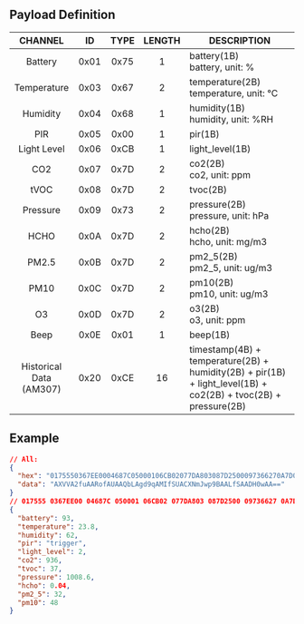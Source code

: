 
## Payload Definition


|           CHANNEL           |  ID  | TYPE | LENGTH | DESCRIPTION                                                                                                                                             |
| :-------------------------: | :--: | :--: | :----: | ------------------------------------------------------------------------------------------------------------------------------------------------------- |
|           Battery           | 0x01 | 0x75 |   1    | battery(1B)<br/>battery, unit: %                                                                                                                        |
|         Temperature         | 0x03 | 0x67 |   2    | temperature(2B)<br/>temperature, unit: ℃                                                                                                                |
|          Humidity           | 0x04 | 0x68 |   1    | humidity(1B)<br/>humidity, unit: %RH                                                                                                                    |
|             PIR             | 0x05 | 0x00 |   1    | pir(1B)                                                                                                                                                 |
|         Light Level         | 0x06 | 0xCB |   1    | light_level(1B)                                                                                                                                         |
|             CO2             | 0x07 | 0x7D |   2    | co2(2B)<br/>co2, unit: ppm                                                                                                                              |
|            tVOC             | 0x08 | 0x7D |   2    | tvoc(2B)                                                                                                                                                |
|          Pressure           | 0x09 | 0x73 |   2    | pressure(2B)<br/>pressure, unit: hPa                                                                                                                    |
|            HCHO             | 0x0A | 0x7D |   2    | hcho(2B)<br/>hcho, unit: mg/m3                                                                                                                          |
|            PM2.5            | 0x0B | 0x7D |   2    | pm2_5(2B)<br/>pm2_5, unit: ug/m3                                                                                                                        |
|            PM10             | 0x0C | 0x7D |   2    | pm10(2B)<br/>pm10, unit: ug/m3                                                                                                                          |
|             O3              | 0x0D | 0x7D |   2    | o3(2B)<br/>o3, unit: ppm                                                                                                                                |
|            Beep             | 0x0E | 0x01 |   1    | beep(1B)                                                                                                                                                |
| Historical Data<br/>(AM307) | 0x20 | 0xCE |   16   | timestamp(4B) + temperature(2B) + humidity(2B) + pir(1B) + light_level(1B) + co2(2B) + tvoc(2B) + pressure(2B)                                          |

## Example

```json
// All:
{
  "hex": "0175550367EE0004687C05000106CB02077DA803087D2500097366270A7D04000B7D20000C7D3000",
  "data": "AXVVA2fuAARofAUAAQbLAgd9qAMIfSUACXNmJwp9BAALfSAADH0wAA=="
}
// 017555 0367EE00 04687C 050001 06CB02 077DA803 087D2500 09736627 0A7D0400 0B7D2000 0C7D3000
{
  "battery": 93,
  "temperature": 23.8,
  "humidity": 62,
  "pir": "trigger",
  "light_level": 2,
  "co2": 936,
  "tvoc": 37,
  "pressure": 1008.6,
  "hcho": 0.04,
  "pm2_5": 32,
  "pm10": 48
}
```
